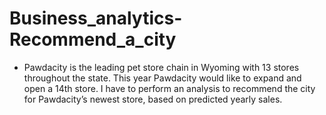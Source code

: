 # Business_analytics-Recommend_a_city
-	Pawdacity is the leading pet store chain in Wyoming with 13 stores throughout the state. This year Pawdacity would like to expand and open a 14th store. I have to perform an analysis to recommend the city for Pawdacity’s newest store, based on predicted yearly sales.
